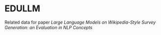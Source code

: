 # EDULLM
Related data for paper *Large Language Models on Wikipedia-Style Survey Generation: an Evaluation in NLP Concepts*
